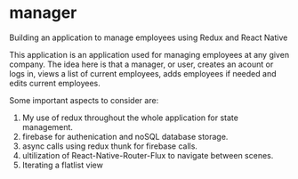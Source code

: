 # manager
Building an application to manage employees using Redux and React Native

This application is an application used for managing employees at any given company. The idea here is that a manager, or user, creates an acount or logs in,
views a list of current employees, adds employees if needed and edits current employees. 

Some important aspects to consider are: 
1. My use of redux throughout the whole application for state management.
2. firebase for authenication and noSQL database storage.
3. async calls using redux thunk for firebase calls.
4. ultilization of React-Native-Router-Flux to navigate between scenes. 
5. Iterating a flatlist view
